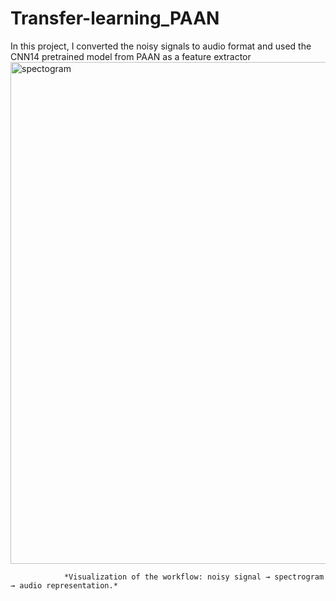 # Transfer-learning_PAAN
In this project, I converted the noisy signals to audio format and used the CNN14 pretrained model from PAAN as a feature extractor
<img width="803" alt="spectogram" src="https://github.com/user-attachments/assets/f7e0c061-aa50-4491-a5b0-206dd35cd856" />

                *Visualization of the workflow: noisy signal → spectrogram → audio representation.*
